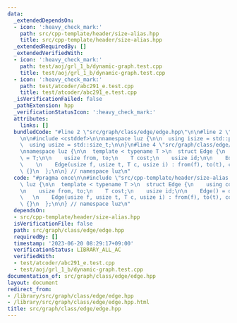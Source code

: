 ```yaml
---
data:
  _extendedDependsOn:
  - icon: ':heavy_check_mark:'
    path: src/cpp-template/header/size-alias.hpp
    title: src/cpp-template/header/size-alias.hpp
  _extendedRequiredBy: []
  _extendedVerifiedWith:
  - icon: ':heavy_check_mark:'
    path: test/aoj/grl_1_b/dynamic-graph.test.cpp
    title: test/aoj/grl_1_b/dynamic-graph.test.cpp
  - icon: ':heavy_check_mark:'
    path: test/atcoder/abc291_e.test.cpp
    title: test/atcoder/abc291_e.test.cpp
  _isVerificationFailed: false
  _pathExtension: hpp
  _verificationStatusIcon: ':heavy_check_mark:'
  attributes:
    links: []
  bundledCode: "#line 2 \"src/graph/class/edge/edge.hpp\"\n\n#line 2 \"src/cpp-template/header/size-alias.hpp\"\
    \n\n#include <cstddef>\n\nnamespace luz {\n\n  using isize = std::ptrdiff_t;\n\
    \  using usize = std::size_t;\n\n}\n#line 4 \"src/graph/class/edge/edge.hpp\"\n\
    \nnamespace luz {\n\n  template < typename T >\n  struct Edge {\n    using cost_type\
    \ = T;\n\n    usize from, to;\n    T cost;\n    usize id;\n\n    Edge() = default;\n\
    \    \n    Edge(usize f, usize t, T c, usize i) : from(f), to(t), cost(c), id(i)\
    \ {}\n  };\n\n} // namespace luz\n"
  code: "#pragma once\n\n#include \"src/cpp-template/header/size-alias.hpp\"\n\nnamespace\
    \ luz {\n\n  template < typename T >\n  struct Edge {\n    using cost_type = T;\n\
    \n    usize from, to;\n    T cost;\n    usize id;\n\n    Edge() = default;\n \
    \   \n    Edge(usize f, usize t, T c, usize i) : from(f), to(t), cost(c), id(i)\
    \ {}\n  };\n\n} // namespace luz\n"
  dependsOn:
  - src/cpp-template/header/size-alias.hpp
  isVerificationFile: false
  path: src/graph/class/edge/edge.hpp
  requiredBy: []
  timestamp: '2023-06-20 08:29:17+09:00'
  verificationStatus: LIBRARY_ALL_AC
  verifiedWith:
  - test/atcoder/abc291_e.test.cpp
  - test/aoj/grl_1_b/dynamic-graph.test.cpp
documentation_of: src/graph/class/edge/edge.hpp
layout: document
redirect_from:
- /library/src/graph/class/edge/edge.hpp
- /library/src/graph/class/edge/edge.hpp.html
title: src/graph/class/edge/edge.hpp
---
```

